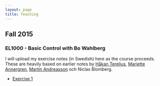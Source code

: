 ```yaml
---
layout: page
title: Teaching
---
```


## Fall 2015

### EL1000 - Basic Control with Bo Wahlberg

I will upload my exercise notes (in Swedish) here as the course proceeds.
These are heavily based on earlier notes by [Håkan
Terelius](http://people.kth.se/~hakante/teaching.html), [Mariette
Annergren](https://people.kth.se/~marann/el1000.html), [Martin
Andreasson](https://people.kth.se/~mandreas/teaching.html) och Niclas Blomberg.

* [Exercise 1](/public/el1000_ovn1.pdf)
